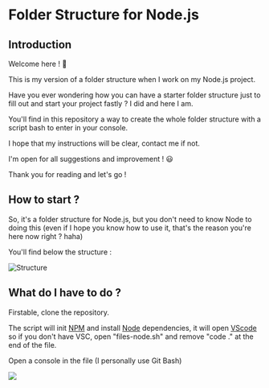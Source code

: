# Folder Structure for Node.js

## Introduction

Welcome here ! 🎡

This is my version of a folder structure when I work on my Node.js project. 

Have you ever wondering how you can have a starter folder structure just to fill out and start your project fastly ? I did and here I am.

You'll find in this repository a way to create the whole folder structure with a script bash to enter in your console.

I hope that my instructions will be clear, contact me if not.

I'm open for all suggestions and improvement ! 😃

Thank you for reading and let's go !

## How to start ?

So, it's a folder structure for Node.js, but you don't need to know Node to doing this (even if I hope you know how to use it, that's the reason you're here now right ? haha) 

You'll find below the structure : 

![Structure](./__docs/folder-structure-node.png)



## What do I have to do ?

Firstable, clone the repository.

The script will init [NPM](https://www.npmjs.com/) and install [Node](https://nodejs.org/en/) dependencies, it will open [VScode](https://code.visualstudio.com/) so if you don't have VSC, open "files-node.sh" and remove "code ." at the end of the file.

Open a console in the file (I personally use Git Bash) 

![](./__docs/project1.gif)



